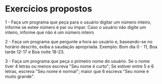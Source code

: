 # Exercícios propostos
1 - Faça um programa que peça para o usuário digitar um número inteiro, informe se estee número é par ou ímpar. Caso o usuário não digite um inteiro, informe que não é um número inteiro

2 - Faça um programa que pergunte a hora ao usuário e, baseando-se no horário descrito, exiba a saudação apropriada. Exemplo:
Bom dia 0 - 11, Boa tarde 12-17 e Boa noite 18-23.

3 - Faça um programa que peça o primeiro nome do usuário. Se o nome tiver 4 letras ou menos escreva "Seu nome é curto"; Se estiver entre 5 e 6 letras, escreva "Seu nome é normal"; maior que 6 escreva "Seu nome é muito grande".